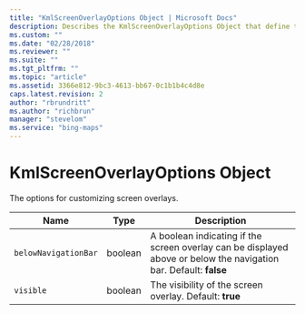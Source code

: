 ```yaml
---
title: "KmlScreenOverlayOptions Object | Microsoft Docs"
description: Describes the KmlScreenOverlayOptions Object that define the options for customizing screen overlays which includes the boolean properties belowNavigationBar and visible.
ms.custom: ""
ms.date: "02/28/2018"
ms.reviewer: ""
ms.suite: ""
ms.tgt_pltfrm: ""
ms.topic: "article"
ms.assetid: 3366e812-9bc3-4613-bb67-0c1b1b4c4d8e
caps.latest.revision: 2
author: "rbrundritt"
ms.author: "richbrun"
manager: "stevelom"
ms.service: "bing-maps"
---
```


# KmlScreenOverlayOptions Object

The options for customizing screen overlays.

| Name               | Type    | Description                                                                                                       |
|--------------------|---------|-------------------------------------------------------------------------------------------------------------------|
| `belowNavigationBar` | boolean | A boolean indicating if the screen overlay can be displayed above or below the navigation bar. Default: **false** |
| `visible`            | boolean | The visibility of the screen overlay. Default: **true**                                                           |

